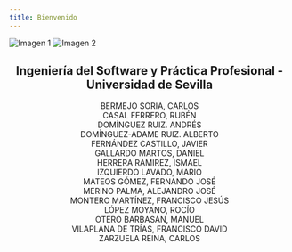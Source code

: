 ```yaml
---
title: Bienvenido
---
```

<div style={{ display: 'flex' }}>
  <img src="/img/TalentLOGO.png" alt="Imagen 1" style={{ width: '50%', height: 'auto' }} />
  <img src="/img/USLOGO.png" alt="Imagen 2" style={{ width: '30%', height: '30%' }} />
</div>

## <center>Ingeniería del Software y Práctica Profesional - Universidad de Sevilla</center>

<center>BERMEJO SORIA, CARLOS</center>

<center>CASAL FERRERO, RUBÉN</center>

<center>DOMÍNGUEZ RUIZ. ANDRÉS</center>

<center>DOMÍNGUEZ-ADAME RUIZ. ALBERTO</center>

<center>FERNÁNDEZ CASTILLO, JAVIER</center>

<center>GALLARDO MARTOS, DANIEL</center>

<center>HERRERA RAMIREZ, ISMAEL</center>

<center>IZQUIERDO LAVADO, MARIO</center>

<center>MATEOS GÓMEZ, FERNANDO JOSÉ</center>

<center>MERINO PALMA, ALEJANDRO JOSÉ</center>

<center>MONTERO MARTÍNEZ, FRANCISCO JESÚS</center>

<center>LÓPEZ MOYANO, ROCÍO</center>

<center>OTERO BARBASÁN, MANUEL</center>

<center>VILAPLANA DE TRÍAS, FRANCISCO DAVID</center>

<center>ZARZUELA REINA, CARLOS</center>



